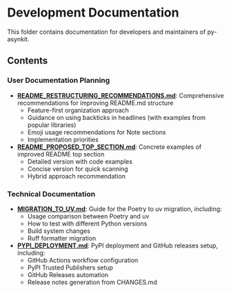 # Development Documentation

This folder contains documentation for developers and maintainers of py-asynkit.

## Contents

### User Documentation Planning
- **[README_RESTRUCTURING_RECOMMENDATIONS.md](README_RESTRUCTURING_RECOMMENDATIONS.md)**: Comprehensive recommendations for improving README.md structure
  - Feature-first organization approach
  - Guidance on using backticks in headlines (with examples from popular libraries)
  - Emoji usage recommendations for Note sections
  - Implementation priorities
- **[README_PROPOSED_TOP_SECTION.md](README_PROPOSED_TOP_SECTION.md)**: Concrete examples of improved README top section
  - Detailed version with code examples
  - Concise version for quick scanning
  - Hybrid approach recommendation

### Technical Documentation
- **[MIGRATION_TO_UV.md](MIGRATION_TO_UV.md)**: Guide for the Poetry to uv migration, including:
  - Usage comparison between Poetry and uv
  - How to test with different Python versions
  - Build system changes
  - Ruff formatter migration
- **[PYPI_DEPLOYMENT.md](PYPI_DEPLOYMENT.md)**: PyPI deployment and GitHub releases setup, including:
  - GitHub Actions workflow configuration
  - PyPI Trusted Publishers setup
  - GitHub Releases automation
  - Release notes generation from CHANGES.md
